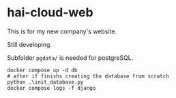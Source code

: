 # hai-cloud-web

This is for my new company's website.

Still developing.

Subfolder `pgdata/` is needed for postgreSQL.

```
docker compose up -d db
# after if finishs creating the database from scratch
python .\init_database.py
docker compose logs -f django
```